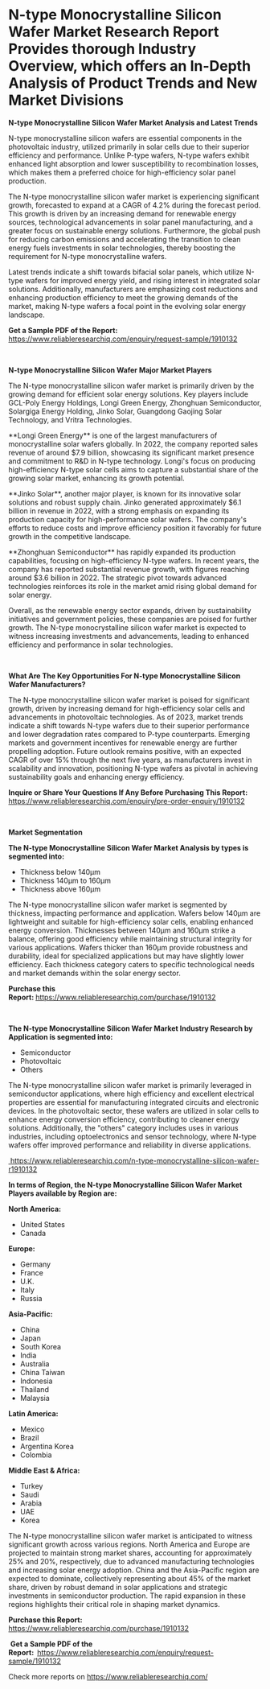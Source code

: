 <p><h1>N-type Monocrystalline Silicon Wafer Market Research Report Provides thorough Industry Overview, which offers an In-Depth Analysis of Product Trends and New Market Divisions</h1></p><p><strong>N-type Monocrystalline Silicon Wafer Market Analysis and Latest Trends</strong></p>
<p><p>N-type monocrystalline silicon wafers are essential components in the photovoltaic industry, utilized primarily in solar cells due to their superior efficiency and performance. Unlike P-type wafers, N-type wafers exhibit enhanced light absorption and lower susceptibility to recombination losses, which makes them a preferred choice for high-efficiency solar panel production. </p><p>The N-type monocrystalline silicon wafer market is experiencing significant growth, forecasted to expand at a CAGR of 4.2% during the forecast period. This growth is driven by an increasing demand for renewable energy sources, technological advancements in solar panel manufacturing, and a greater focus on sustainable energy solutions. Furthermore, the global push for reducing carbon emissions and accelerating the transition to clean energy fuels investments in solar technologies, thereby boosting the requirement for N-type monocrystalline wafers.</p><p>Latest trends indicate a shift towards bifacial solar panels, which utilize N-type wafers for improved energy yield, and rising interest in integrated solar solutions. Additionally, manufacturers are emphasizing cost reductions and enhancing production efficiency to meet the growing demands of the market, making N-type wafers a focal point in the evolving solar energy landscape.</p></p>
<p><strong>Get a Sample PDF of the Report:&nbsp;</strong> <a href="https://www.reliableresearchiq.com/enquiry/request-sample/1910132?utm_campaign=2324&utm_medium=2&utm_source=Github&utm_content=ia&utm_term=07042025&utm_id=n-type-monocrystalline-silicon-wafer">https://www.reliableresearchiq.com/enquiry/request-sample/1910132</a></p>
<p>&nbsp;</p>
<p><strong>N-type Monocrystalline Silicon Wafer Major Market Players</strong></p>
<p><p>The N-type monocrystalline silicon wafer market is primarily driven by the growing demand for efficient solar energy solutions. Key players include GCL-Poly Energy Holdings, Longi Green Energy, Zhonghuan Semiconductor, Solargiga Energy Holding, Jinko Solar, Guangdong Gaojing Solar Technology, and Vritra Technologies.</p><p>**Longi Green Energy** is one of the largest manufacturers of monocrystalline solar wafers globally. In 2022, the company reported sales revenue of around $7.9 billion, showcasing its significant market presence and commitment to R&D in N-type technology. Longi's focus on producing high-efficiency N-type solar cells aims to capture a substantial share of the growing solar market, enhancing its growth potential.</p><p>**Jinko Solar**, another major player, is known for its innovative solar solutions and robust supply chain. Jinko generated approximately $6.1 billion in revenue in 2022, with a strong emphasis on expanding its production capacity for high-performance solar wafers. The company's efforts to reduce costs and improve efficiency position it favorably for future growth in the competitive landscape.</p><p>**Zhonghuan Semiconductor** has rapidly expanded its production capabilities, focusing on high-efficiency N-type wafers. In recent years, the company has reported substantial revenue growth, with figures reaching around $3.6 billion in 2022. The strategic pivot towards advanced technologies reinforces its role in the market amid rising global demand for solar energy.</p><p>Overall, as the renewable energy sector expands, driven by sustainability initiatives and government policies, these companies are poised for further growth. The N-type monocrystalline silicon wafer market is expected to witness increasing investments and advancements, leading to enhanced efficiency and performance in solar technologies.</p></p>
<p>&nbsp;</p>
<p><strong>What Are The Key Opportunities For N-type Monocrystalline Silicon Wafer Manufacturers?</strong></p>
<p><p>The N-type monocrystalline silicon wafer market is poised for significant growth, driven by increasing demand for high-efficiency solar cells and advancements in photovoltaic technologies. As of 2023, market trends indicate a shift towards N-type wafers due to their superior performance and lower degradation rates compared to P-type counterparts. Emerging markets and government incentives for renewable energy are further propelling adoption. Future outlook remains positive, with an expected CAGR of over 15% through the next five years, as manufacturers invest in scalability and innovation, positioning N-type wafers as pivotal in achieving sustainability goals and enhancing energy efficiency.</p></p>
<p><strong>Inquire or Share Your Questions If Any Before Purchasing This Report:</strong> <a href="https://www.reliableresearchiq.com/enquiry/pre-order-enquiry/1910132?utm_campaign=2324&utm_medium=2&utm_source=Github&utm_content=ia&utm_term=07042025&utm_id=n-type-monocrystalline-silicon-wafer">https://www.reliableresearchiq.com/enquiry/pre-order-enquiry/1910132</a></p>
<p>&nbsp;</p>
<p><strong>Market Segmentation</strong></p>
<p><strong>The N-type Monocrystalline Silicon Wafer Market Analysis by types is segmented into:</strong></p>
<p><ul><li>Thickness below 140μm</li><li>Thickness 140μm to 160μm</li><li>Thickness above 160μm</li></ul></p>
<p><p>The N-type monocrystalline silicon wafer market is segmented by thickness, impacting performance and application. Wafers below 140μm are lightweight and suitable for high-efficiency solar cells, enabling enhanced energy conversion. Thicknesses between 140μm and 160μm strike a balance, offering good efficiency while maintaining structural integrity for various applications. Wafers thicker than 160μm provide robustness and durability, ideal for specialized applications but may have slightly lower efficiency. Each thickness category caters to specific technological needs and market demands within the solar energy sector.</p></p>
<p><strong>Purchase this Report:&nbsp;</strong><a href="https://www.reliableresearchiq.com/purchase/1910132?utm_campaign=2324&utm_medium=2&utm_source=Github&utm_content=ia&utm_term=07042025&utm_id=n-type-monocrystalline-silicon-wafer">https://www.reliableresearchiq.com/purchase/1910132</a></p>
<p>&nbsp;</p>
<p><strong>The N-type Monocrystalline Silicon Wafer Market Industry Research by Application is segmented into:</strong></p>
<p><ul><li>Semiconductor</li><li>Photovoltaic</li><li>Others</li></ul></p>
<p><p>The N-type monocrystalline silicon wafer market is primarily leveraged in semiconductor applications, where high efficiency and excellent electrical properties are essential for manufacturing integrated circuits and electronic devices. In the photovoltaic sector, these wafers are utilized in solar cells to enhance energy conversion efficiency, contributing to cleaner energy solutions. Additionally, the "others" category includes uses in various industries, including optoelectronics and sensor technology, where N-type wafers offer improved performance and reliability in diverse applications.</p></p>
<p><a href="https://www.reliableresearchiq.com/n-type-monocrystalline-silicon-wafer-r1910132?utm_campaign=2324&utm_medium=2&utm_source=Github&utm_content=ia&utm_term=07042025&utm_id=n-type-monocrystalline-silicon-wafer">&nbsp;https://www.reliableresearchiq.com/n-type-monocrystalline-silicon-wafer-r1910132</a></p>
<p><strong>In terms of Region, the N-type Monocrystalline Silicon Wafer Market Players available by Region are:</strong></p>
<p>
    <p> <strong> North America: </strong>
        <ul>
            <li>United States</li>
            <li>Canada</li>
        </ul>
        </p> 
    <p> <strong> Europe: </strong>
        <ul>
            <li>Germany</li>
            <li>France</li>
            <li>U.K.</li>
            <li>Italy</li>
            <li>Russia</li>
        </ul>
        </p> 
    <p> <strong> Asia-Pacific: </strong>
        <ul>
            <li>China</li>
            <li>Japan</li>
            <li>South Korea</li>
            <li>India</li>
            <li>Australia</li>
            <li>China Taiwan</li>
            <li>Indonesia</li>
            <li>Thailand</li>
            <li>Malaysia</li>
        </ul>
        </p> 
    <p> <strong> Latin America: </strong>
        <ul>
            <li>Mexico</li>
            <li>Brazil</li>
            <li>Argentina Korea</li>
            <li>Colombia</li>
        </ul>
        </p> 
    <p> <strong> Middle East & Africa: </strong>
        <ul>
            <li>Turkey</li>
            <li>Saudi</li>
            <li>Arabia</li>
            <li>UAE</li>
            <li>Korea</li>
        </ul>
    </p>
    </p>
<p><p>The N-type monocrystalline silicon wafer market is anticipated to witness significant growth across various regions. North America and Europe are projected to maintain strong market shares, accounting for approximately 25% and 20%, respectively, due to advanced manufacturing technologies and increasing solar energy adoption. China and the Asia-Pacific region are expected to dominate, collectively representing about 45% of the market share, driven by robust demand in solar applications and strategic investments in semiconductor production. The rapid expansion in these regions highlights their critical role in shaping market dynamics.</p></p>
<p><strong>Purchase this Report: </strong><a href="https://www.reliableresearchiq.com/purchase/1910132?utm_campaign=2324&utm_medium=2&utm_source=Github&utm_content=ia&utm_term=07042025&utm_id=n-type-monocrystalline-silicon-wafer">https://www.reliableresearchiq.com/purchase/1910132</a></p>
<p>&nbsp;<strong>Get a Sample PDF of the Report:&nbsp;&nbsp;</strong><a href="https://www.reliableresearchiq.com/enquiry/request-sample/1910132?utm_campaign=2324&utm_medium=2&utm_source=Github&utm_content=ia&utm_term=07042025&utm_id=n-type-monocrystalline-silicon-wafer">https://www.reliableresearchiq.com/enquiry/request-sample/1910132</a></p>
<p><strong></strong></p>
<p>Check more reports on <a href="https://www.reliableresearchiq.com/?utm_campaign=2324&utm_medium=2&utm_source=Github&utm_content=ia&utm_term=07042025&utm_id=n-type-monocrystalline-silicon-wafer">https://www.reliableresearchiq.com/</a></p>